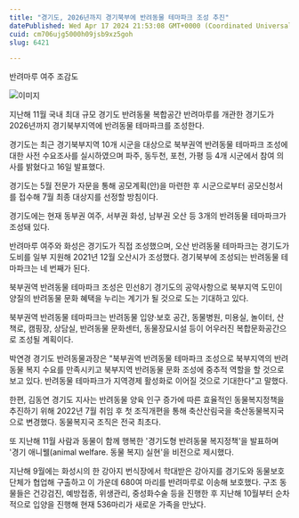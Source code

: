 ```yaml
---
title: "경기도, 2026년까지 경기북부에 반려동물 테마파크 조성 추진"
datePublished: Wed Apr 17 2024 21:53:08 GMT+0000 (Coordinated Universal Time)
cuid: cm706ujg5000h09jsb9xz5goh
slug: 6421

---
```



반려마루 여주 조감도

![이미지](https://cdn.hashnode.com/res/hashnode/image/upload/v1739260587142/f590f42b-9d0c-4693-b701-e0d54b0bcfe8.jpeg)

지난해 11월 국내 최대 규모 경기도 반려동물 복합공간 반려마루를 개관한 경기도가 2026년까지 경기북부지역에 반려동물 테마파크를 조성한다.

경기도는 최근 경기북부지역 10개 시군을 대상으로 북부권역 반려동물 테마파크 조성에 대한 사전 수요조사를 실시하였으며 파주, 동두천, 포천, 가평 등 4개 시군에서 참여 의사를 밝혔다고 16일 발표했다.

경기도는 5월 전문가 자문을 통해 공모계획(안)을 마련한 후 시군으로부터 공모신청서를 접수해 7월 최종 대상지를 선정할 방침이다.

경기도에는 현재 동부권 여주, 서부권 화성, 남부권 오산 등 3개의 반려동물 테마파크가 조성돼 있다.

반려마루 여주와 화성은 경기도가 직접 조성했으며, 오산 반려동물 테마파크는 경기도가 도비를 일부 지원해 2021년 12월 오산시가 조성했다. 경기북부에 조성되는 반려동물 테마파크는 네 번째가 된다.

북부권역 반려동물 테마파크 조성은 민선8기 경기도의 공약사항으로 북부지역 도민이 양질의 반려동물 문화 혜택을 누리는 계기가 될 것으로 도는 기대하고 있다.

북부권역 반려동물 테마파크는 반려동물 입양·보호 공간, 동물병원, 미용실, 놀이터, 산책로, 캠핑장, 상담실, 반려동물 문화센터, 동물장묘시설 등이 어우러진 복합문화공간으로 조성될 계획이다.

박연경 경기도 반려동물과장은 "북부권역 반려동물 테마파크 조성으로 북부지역의 반려동물 복지 수요를 만족시키고 북부지역 반려동물 문화 조성에 중추적 역할을 할 것으로 보고 있다. 반려동물 테마파크가 지역경제 활성화로 이어질 것으로 기대한다"고 말했다.

한편, 김동연 경기도 지사는 반려동물 양육 인구 증가에 따른 효율적인 동물복지정책을 추진하기 위해 2022년 7월 취임 후 첫 조직개편을 통해 축산산림국을 축산동물복지국으로 변경했다. 동물복지국 조직은 전국 최초다.

또 지난해 11월 사람과 동물이 함께 행복한 '경기도형 반려동물 복지정책'을 발표하며 '경기 애니웰(animal welfare. 동물 복지) 실현'을 비전으로 제시했다.

지난해 9월에는 화성시의 한 강아지 번식장에서 학대받은 강아지를 경기도와 동물보호단체가 협업해 구출하고 이 가운데 680여 마리를 반려마루로 이송해 보호했다. 구조 동물들은 건강검진, 예방접종, 위생관리, 중성화수술 등을 진행한 후 지난해 10월부터 순차적으로 입양을 진행해 현재 536마리가 새로운 가족을 만났다.